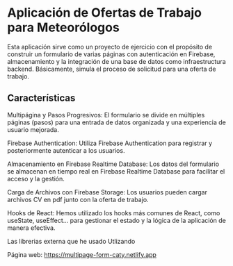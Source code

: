 # Aplicación de Ofertas de Trabajo para Meteorólogos

Esta aplicación sirve como un proyecto de ejercicio con el
propósito de construir un formulario de varias páginas con
autenticación en Firebase, almacenamiento y la integración
de una base de datos como infraestructura backend.
Básicamente, simula el proceso de solicitud para una oferta
de trabajo.

## Características

Multipágina y Pasos Progresivos: El formulario se divide en múltiples páginas (pasos) para una entrada de datos organizada y una experiencia de usuario mejorada.

Firebase Authentication: Utiliza Firebase Authentication para registrar y posteriormente autenticar a los usuarios.

Almacenamiento en Firebase Realtime Database: Los datos del formulario se almacenan en tiempo real en Firebase Realtime Database para facilitar el acceso y la gestión.

Carga de Archivos con Firebase Storage: Los usuarios pueden cargar archivos CV en pdf junto con la oferta de trabajo.

Hooks de React: Hemos utilizado los hooks más comunes de React, como useState, useEffect... para gestionar el estado y la lógica de la aplicación de manera efectiva.

Las librerias externa que he usado Utlizando

Página web: https://multipage-form-caty.netlify.app
